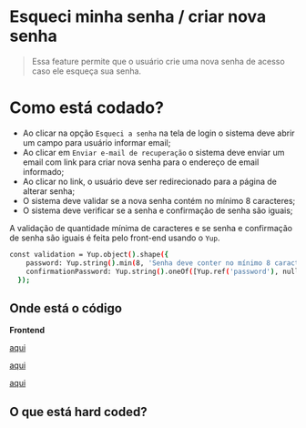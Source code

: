 # Esqueci minha senha / criar nova senha

> Essa feature permite que o usuário crie uma nova senha de acesso caso ele esqueça sua senha.

# Como está codado?
- Ao clicar na opção `Esqueci a senha` na tela de login o sistema deve abrir um campo para usuário informar email;
- Ao clicar em `Enviar e-mail de recuperação` o sistema deve enviar um email com link para criar nova senha para o endereço de email informado;
- Ao clicar no link, o usuário deve ser redirecionado para a página de alterar senha;
- O sistema deve validar se a nova senha contém no mínimo 8 caracteres;
- O sistema deve verificar se a senha e confirmação de senha são iguais;

A validação de quantidade mínima de caracteres e se senha e confirmação de senha são iguais é feita pelo front-end usando o `Yup`.

```bash
const validation = Yup.object().shape({
    password: Yup.string().min(8, 'Senha deve conter no mínimo 8 caracteres').required('Senha obrigatória!'),
    confirmationPassword: Yup.string().oneOf([Yup.ref('password'), null], 'As senhas não correspondem!').required('Confirmação de senha obrigatória!'),
  });
```

## Onde está o código
**Frontend** 

[aqui](https://github.com/billbenettiSeazone/sapron-pms-web/tree/main/front/src/components/NewPassword)

[aqui](https://github.com/billbenettiSeazone/sapron-pms-web/tree/main/front/src/pages/ForgotPassword)

[aqui](https://github.com/billbenettiSeazone/sapron-pms-web/tree/main/front/src/pages/NewPasswordPage)

## O que está hard coded?